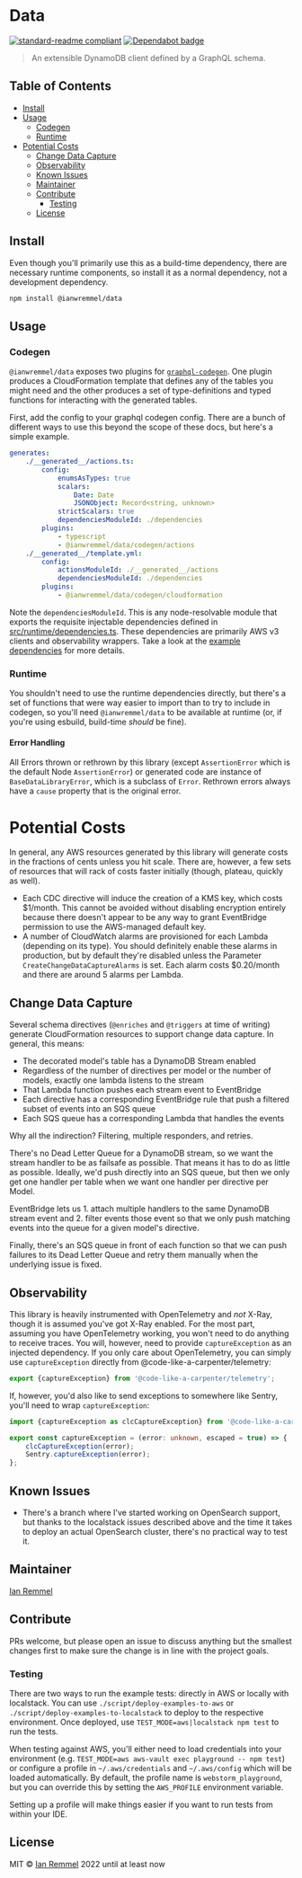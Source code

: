 # Data

[![standard-readme compliant](https://img.shields.io/badge/readme%20style-standard-brightgreen.svg?style=flat-square)](https://github.com/RichardLitt/standard-readme)
[![Dependabot badge](https://img.shields.io/badge/Dependabot-active-brightgreen.svg)](https://dependabot.com/)

> An extensible DynamoDB client defined by a GraphQL schema.

## Table of Contents

<!-- toc -->

-   [Install](#install)
-   [Usage](#usage)
    -   [Codegen](#codegen)
    -   [Runtime](#runtime)
-   [Potential Costs](#potential-costs)
    -   [Change Data Capture](#change-data-capture)
    -   [Observability](#observability)
    -   [Known Issues](#known-issues)
    -   [Maintainer](#maintainer)
    -   [Contribute](#contribute)
        -   [Testing](#testing)
    -   [License](#license)

<!-- tocstop -->

## Install

Even though you'll primarily use this as a build-time dependency, there are
necessary runtime components, so install it as a normal dependency, not a
development dependency.

```bash
npm install @ianwremmel/data
```

## Usage

### Codegen

`@ianwremmel/data` exposes two plugins for
[`graphql-codegen`](https://the-guild.dev/graphql/codegen). One plugin produces
a CloudFormation template that defines any of the tables you might need and the
other produces a set of type-definitions and typed functions for interacting
with the generated tables.

First, add the config to your graphql codegen config. There are a bunch of
different ways to use this beyond the scope of these docs, but here's a simple
example.

```yml
generates:
    ./__generated__/actions.ts:
        config:
            enumsAsTypes: true
            scalars:
                Date: Date
                JSONObject: Record<string, unknown>
            strictScalars: true
            dependenciesModuleId: ./dependencies
        plugins:
            - typescript
            - @ianwremmel/data/codegen/actions
    ./__generated__/template.yml:
        config:
            actionsModuleId: ./__generated__/actions
            dependenciesModuleId: ./dependencies
        plugins:
            - @ianwremmel/data/codegen/cloudformation
```

Note the `dependenciesModuleId`. This is any node-resolvable module that exports
the requisite injectable dependencies defined in
[src/runtime/dependencies.ts](src/runtime/dependencies.ts). These dependencies
are primarily AWS v3 clients and observability wrappers. Take a look at the
[example dependencies](examples/dependencies.ts) for more details.

### Runtime

You shouldn't need to use the runtime dependencies directly, but there's a set
of functions that were way easier to import than to try to include in codegen,
so you'll need `@ianwremmel/data` to be available at runtime (or, if you're
using esbuild, build-time _should_ be fine).

#### Error Handling

All Errors thrown or rethrown by this library (except `AssertionError` which is
the default Node `AssertionError`) or generated code are instance of
`BaseDataLibraryError`, which is a subclass of `Error`. Rethrown errors always
have a `cause` property that is the original error.

# Potential Costs

In general, any AWS resources generated by this library will generate costs in
the fractions of cents unless you hit scale. There are, however, a few sets of
resources that will rack of costs faster initially (though, plateau, quickly as
well).

-   Each CDC directive will induce the creation of a KMS key, which costs
    $1/month. This cannot be avoided without disabling encryption entirely
    because there doesn't appear to be any way to grant EventBridge permission
    to use the AWS-managed default key.
-   A number of CloudWatch alarms are provisioned for each Lambda (depending on
    its type). You should definitely enable these alarms in production, but by
    default they're disabled unless the Parameter
    `CreateChangeDataCaptureAlarms` is set. Each alarm costs $0.20/month and
    there are around 5 alarms per Lambda.

## Change Data Capture

Several schema directives (`@enriches` and `@triggers` at time of writing)
generate CloudFormation resources to support change data capture. In general,
this means:

-   The decorated model's table has a DynamoDB Stream enabled
-   Regardless of the number of directives per model or the number of models,
    exactly one lambda listens to the stream
-   That Lambda function pushes each stream event to EventBridge
-   Each directive has a corresponding EventBridge rule that push a filtered
    subset of events into an SQS queue
-   Each SQS queue has a corresponding Lambda that handles the events

Why all the indirection? Filtering, multiple responders, and retries.

There's no Dead Letter Queue for a DynamoDB stream, so we want the stream
handler to be as failsafe as possible. That means it has to do as little as
possible. Ideally, we'd push directly into an SQS queue, but then we only get
one handler per table when we want one handler per directive per Model.

EventBridge lets us 1. attach multiple handlers to the same DynamoDB stream
event and 2. filter events those event so that we only push matching events into
the queue for a given model's directive.

Finally, there's an SQS queue in front of each function so that we can push
failures to its Dead Letter Queue and retry them manually when the underlying
issue is fixed.

## Observability

This library is heavily instrumented with OpenTelemetry and _not_ X-Ray, though
it is assumed you've got X-Ray enabled. For the most part, assuming you have
OpenTelemetry working, you won't need to do anything to receive traces. You
will, however, need to provide `captureException` as an injected dependency. If
you only care about OpenTelemetry, you can simply use `captureException`
directly from @code-like-a-carpenter/telemetry:

```ts
export {captureException} from '@code-like-a-carpenter/telemetry';
```

If, however, you'd also like to send exceptions to somewhere like Sentry, you'll
need to wrap `captureException`:

```ts
import {captureException as clcCaptureException} from '@code-like-a-carpenter/telemetry';

export const captureException = (error: unknown, escaped = true) => {
    clcCaptureException(error);
    Sentry.captureException(error);
};
```

## Known Issues

-   There's a branch where I've started working on OpenSearch support, but
    thanks to the localstack issues described above and the time it takes to
    deploy an actual OpenSearch cluster, there's no practical way to test it.

## Maintainer

[Ian Remmel](https://github.com/ianwremmel)

## Contribute

PRs welcome, but please open an issue to discuss anything but the smallest
changes first to make sure the change is in line with the project goals.

### Testing

There are two ways to run the example tests: directly in AWS or locally with
localstack. You can use `./script/deploy-examples-to-aws` or
`./script/deploy-examples-to-localstack` to deploy to the respective
environment. Once deployed, use `TEST_MODE=aws|localstack npm test` to run the
tests.

When testing against AWS, you'll either need to load credentials into your
environment (e.g. `TEST_MODE=aws aws-vault exec playground -- npm test`) or
configure a profile in `~/.aws/credentials` and `~/.aws/config` which will be
loaded automatically. By default, the profile name is `webstorm_playground`, but
you can override this by setting the `AWS_PROFILE` environment variable.

Setting up a profile will make things easier if you want to run tests from
within your IDE.

## License

MIT &copy; [Ian Remmel](https://github.com/ianwremmel) 2022 until at least now
